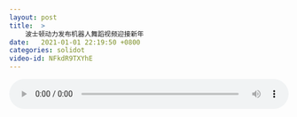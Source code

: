 ```yaml
---
layout: post
title:  >
    波士顿动力发布机器人舞蹈视频迎接新年
date:   2021-01-01 22:19:50 +0800
categories: solidot
video-id: NFkdR9TXYhE
---
```


<audio src="/assets/a197480f9a4c8ae6880114e0468d07f6.mp3" style="width: 100%;" controls></audio>

